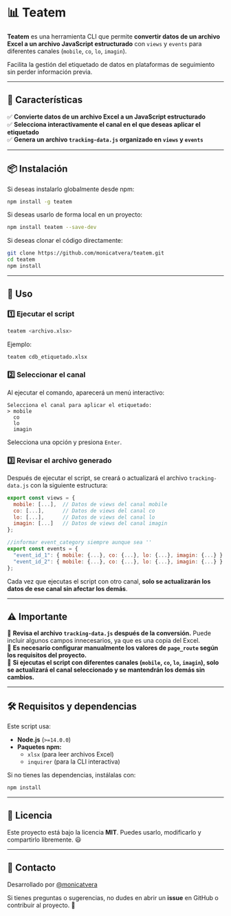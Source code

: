 # 📊 Teatem

**Teatem** es una herramienta CLI que permite **convertir datos de un archivo Excel a un archivo JavaScript estructurado** con `views` y `events` para diferentes canales (`mobile`, `co`, `lo`, `imagin`).  

Facilita la gestión del etiquetado de datos en plataformas de seguimiento sin perder información previa.

---

## 🚀 Características

✅ **Convierte datos de un archivo Excel a un JavaScript estructurado**  
✅ **Selecciona interactivamente el canal en el que deseas aplicar el etiquetado**  
✅ **Genera un archivo `tracking-data.js` organizado en `views` y `events`**  

---

## 📦 Instalación

Si deseas instalarlo globalmente desde npm:

```sh
npm install -g teatem
```

Si deseas usarlo de forma local en un proyecto:

```sh
npm install teatem --save-dev
```

Si deseas clonar el código directamente:

```sh
git clone https://github.com/monicatvera/teatem.git
cd teatem
npm install
```

---

## 🔧 Uso

### 1️⃣ **Ejecutar el script**
```sh
teatem <archivo.xlsx>
```
Ejemplo:
```sh
teatem cdb_etiquetado.xlsx
```

### 2️⃣ **Seleccionar el canal**
Al ejecutar el comando, aparecerá un menú interactivo:
```
Selecciona el canal para aplicar el etiquetado:
> mobile
  co
  lo
  imagin
```
Selecciona una opción y presiona `Enter`.

### 3️⃣ **Revisar el archivo generado**
Después de ejecutar el script, se creará o actualizará el archivo `tracking-data.js` con la siguiente estructura:

```javascript
export const views = {
  mobile: [...],  // Datos de views del canal mobile
  co: [...],      // Datos de views del canal co
  lo: [...],      // Datos de views del canal lo
  imagin: [...]   // Datos de views del canal imagin
};

//informar event_category siempre aunque sea ''
export const events = {
  "event_id_1": { mobile: {...}, co: {...}, lo: {...}, imagin: {...} },
  "event_id_2": { mobile: {...}, co: {...}, lo: {...}, imagin: {...} }
};
```

Cada vez que ejecutas el script con otro canal, **solo se actualizarán los datos de ese canal sin afectar los demás**.

---

## ⚠️ Importante

🔹 **Revisa el archivo `tracking-data.js` después de la conversión.** Puede incluir algunos campos innecesarios, ya que es una copia del Excel.  
🔹 **Es necesario configurar manualmente los valores de `page_route` según los requisitos del proyecto.**  
🔹 **Si ejecutas el script con diferentes canales (`mobile`, `co`, `lo`, `imagin`), solo se actualizará el canal seleccionado y se mantendrán los demás sin cambios.**  

---

## 🛠 Requisitos y dependencias

Este script usa:
- **Node.js** (`>=14.0.0`)
- **Paquetes npm:**
  - `xlsx` (para leer archivos Excel)
  - `inquirer` (para la CLI interactiva)

Si no tienes las dependencias, instálalas con:
```sh
npm install
```

---

## 📝 Licencia

Este proyecto está bajo la licencia **MIT**. Puedes usarlo, modificarlo y compartirlo libremente. 😃

---

## 🔗 Contacto

Desarrollado por [@monicatvera](https://github.com/monicatvera)  

Si tienes preguntas o sugerencias, no dudes en abrir un **issue** en GitHub o contribuir al proyecto. 🚀
